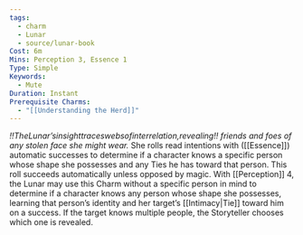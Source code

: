 ```yaml
---
tags:
  - charm
  - Lunar
  - source/lunar-book
Cost: 6m
Mins: Perception 3, Essence 1
Type: Simple
Keywords:
  - Mute
Duration: Instant
Prerequisite Charms:
  - "[[Understanding the Herd]]"
---
```

*!!TheLunar’sinsighttraceswebsofinterrelation,revealing!! friends and foes of any stolen face she might wear.*
She rolls read intentions with ([[Essence]]) automatic successes to determine if a character knows a specific person whose shape she possesses and any Ties he has toward that person. This roll succeeds automatically unless opposed by magic. With [[Perception]] 4, the Lunar may use this Charm without a specific person in mind to determine if a character knows any person whose shape she possesses, learning that person’s identity and her target’s [[Intimacy|Tie]] toward him on a success. If the target knows multiple people, the Storyteller chooses which one is revealed.